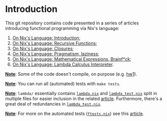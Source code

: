 # Introduction
This git repository contains code presented in a series of articles
introducing functional programming via Nix's language:

  1. [On Nix's Language: Introduction][tales-nix-1];
  2. [On Nix's Language: Recursive Functions][tales-nix-2];
  3. [On Nix's Language: Closures][tales-nix-3];
  4. [On Nix's Language: Pragmatism, laziness][tales-nix-4];
  5. [On Nix's Language: Mathematical Expressions, Brainf*ck][tales-nix-5];
  6. [On Nix's Language: Lambda Calculus Interpreter][tales-nix-6].

**<u>Note</u>**: Some of the code doesn't compile, on purpose (e.g.
[hw1][gh-mb-nix-hw1]).

**<u>Note</u>**: You can run all (automated) tests with ``make tests``.

**<u>Note</u>**: ``lambda/`` essentially contains [``lambda.nix``][gh-mb-nix-lambda] and
[``lambda_test.nix``][gh-mb-nix-lambda-test] split in multiple files for easier
inclusion in the related [article][tales-nix-6]. Furthermore, there's a great
deal of redundancies in [``lambda_test.nix``][gh-mb-nix-lambda-test].

**<u>Note</u>**: For more on the automated tests
([``ftests.nix``][gh-mb-nix-ftests]) see this [article][tales-ftests].

[gh-mb-nix-hw1]:         https://github.com/mbivert/nix-series-code/blob/master/hw/hw1.nix
[gh-mb-nix-lambda]:      https://github.com/mbivert/nix-series-code/blob/master/lambda.nix
[gh-mb-nix-lambda-test]: https://github.com/mbivert/nix-series-code/blob/master/lambda_test.nix
[gh-mb-nix-ftests]:      https://github.com/mbivert/nix-series-code/blob/master/ftests.nix

[tales-nix-1]:           https://tales.mbivert.com/on-nix-language/
[tales-nix-2]:           https://tales.mbivert.com/on-nix-language-recursive-functions/
[tales-nix-3]:           https://tales.mbivert.com/on-nix-language-closures/
[tales-nix-4]:           https://tales.mbivert.com/on-nix-language-pragmatism-laziness/
[tales-nix-5]:           https://tales.mbivert.com/on-nix-language-maths-expressions-brainfuck/
[tales-nix-6]:           https://tales.mbivert.com/on-nix-language-lamdba-calculus/
[tales-ftests]:          https://tales.mbivert.com/on-a-function-based-test-framework/